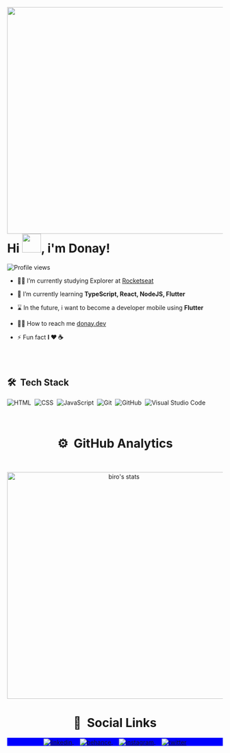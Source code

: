 <img align="right" height="530em" src="https://raw.githubusercontent.com/gist/lucasdonay/7329d013c542214a6a4eb148dbf08464/raw/55ec5796137d29980d23b3648b565a891ef52917/githubcardfinal2.svg">
<h1 align="left">Hi <img src="https://raw.githubusercontent.com/kaueMarques/kaueMarques/master/hi.gif" width="44px" height="44px">, i'm Donay!</h1>
<p align="left"> <img src="https://komarev.com/ghpvc/?username=lucasdonay&color=blueviolet" alt="Profile views" /> </p>

- 👨‍🎓   I’m currently studying Explorer at [Rocketseat](https://www.rocketseat.com.br/explorer?utm_source=rocketseat&utm_medium=banner&utm_campaign=offer-smtc&utm_term=organic&utm_content=offer-smtc/)

- 🚀  I’m currently learning **TypeScript, React, NodeJS, Flutter**

- ⌛  In the future, i want to become a developer mobile using **Flutter**

- 👨‍💻  How to reach me  [donay.dev](https://donay.dev)

- ⚡  Fun fact **I ❤️️ ☕**

<br><br>

## 🛠 &nbsp;Tech Stack

![HTML](https://img.shields.io/badge/-HTML-05122A?style=flat&logo=HTML5)&nbsp;
![CSS](https://img.shields.io/badge/-CSS-05122A?style=flat&logo=CSS3&logoColor=1572B6)&nbsp;
![JavaScript](https://img.shields.io/badge/-JavaScript-05122A?style=flat&logo=javascript)&nbsp;
![Git](https://img.shields.io/badge/-Git-05122A?style=flat&logo=git)&nbsp;
![GitHub](https://img.shields.io/badge/-GitHub-05122A?style=flat&logo=github)&nbsp;
![Visual Studio Code](https://img.shields.io/badge/-Visual%20Studio%20Code-05122A?style=flat&logo=visual-studio-code&logoColor=007ACC)&nbsp;

<br>

<h1 align="center"> ⚙️ &nbsp;GitHub Analytics</h1>
<br>

<p align="center">
<img width="530em" src="https://github-readme-stats.vercel.app/api?username=lucasdonay&show_icons=true&theme=nightowl" alt="biro's stats"/>
</p>


<h1 align="center"> 📡 &nbsp;Social Links</h1>
<p align="center" style="background:blue">  
<a href="https://www.linkedin.com/in/lucasdonay/" target="_blank">
  <img align="center" src="https://img.shields.io/badge/-lucasdonay-05122A?style=flat&logo=linkedin" alt="linkedin"/>
</a> 
  ⠀
  <a href="https://www.behance.net/donaydev" target="_blank">
  <img align="center" src="https://img.shields.io/badge/-donaydev-05122A?style=flat&logo=BEHANCE" alt="behance"/>
</a> ⠀
    <a href="https://instagram.com/donays" target="_blank">
 <img align="center" src="https://img.shields.io/badge/-donays-05122A?style=flat&logo=instagram" alt="instagram"/>
</a>  
  ⠀
  <a href="https://www.behance.net/donaydev" target="_blank">
  <img align="center" src="https://img.shields.io/badge/-donaydev-05122A?style=flat&logo=twitter" alt="twitter"/>
</a>

  
</p>
